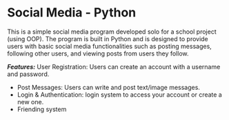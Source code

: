 # Social Media - Python

This is a simple social media program developed solo for a school project (using OOP). The program is built in Python and is designed to provide users with basic social media functionalities such as posting messages, following other users, and viewing posts from users they follow.

***Features:***
User Registration: Users can create an account with a username and password.
- Post Messages: Users can write and post text/image messages.
- Login & Authentication: login system to access your account or create a new one.
- Friending system
